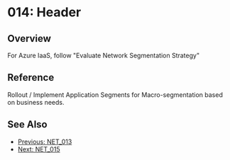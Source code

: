 ﻿# 014: Header
## Overview
For Azure IaaS, follow "Evaluate Network Segmentation Strategy"

## Reference
Rollout / Implement Application Segments for Macro-segmentation based on business needs.

## See Also
- [Previous: NET_013](NET_013.md)
- [Next: NET_015](NET_015.md)

